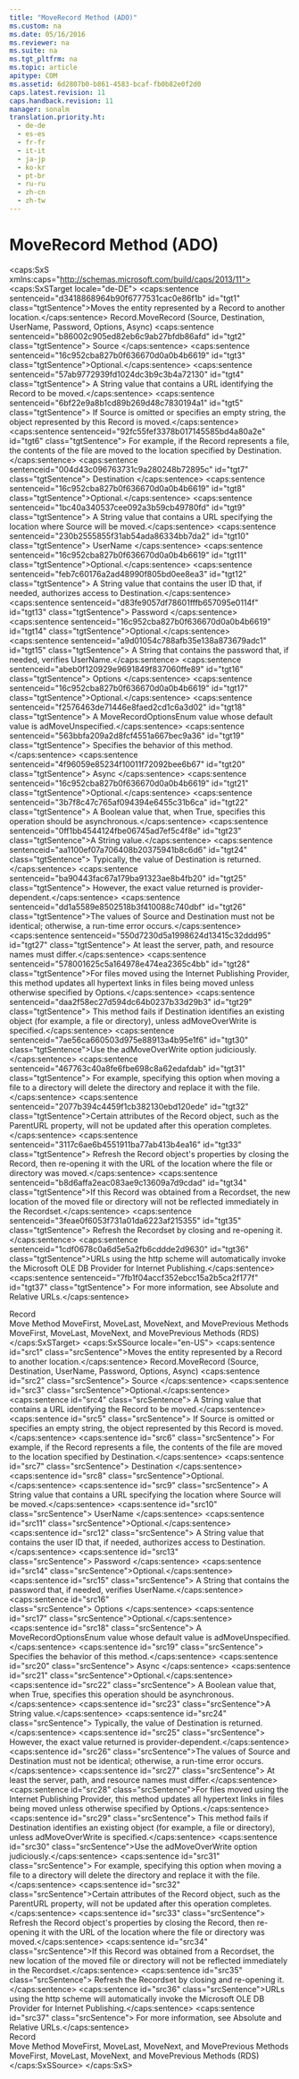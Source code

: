 ```yaml
---
title: "MoveRecord Method (ADO)"
ms.custom: na
ms.date: 05/16/2016
ms.reviewer: na
ms.suite: na
ms.tgt_pltfrm: na
ms.topic: article
apitype: COM
ms.assetid: 6d2807b0-b861-4583-bcaf-fb0b82e0f2d0
caps.latest.revision: 11
caps.handback.revision: 11
manager: sonalm
translation.priority.ht: 
  - de-de
  - es-es
  - fr-fr
  - it-it
  - ja-jp
  - ko-kr
  - pt-br
  - ru-ru
  - zh-cn
  - zh-tw
---
```

# MoveRecord Method (ADO)
<?xml version="1.0" encoding="utf-8"?>
<caps:SxS xmlns:caps="http://schemas.microsoft.com/build/caps/2013/11">
  <caps:SxSTarget locale="de-DE">
    <developerReferenceWithSyntaxDocument xsi:schemaLocation="http://ddue.schemas.microsoft.com/authoring/2003/5 http://dduestorage.blob.core.windows.net/ddueschema/developer.xsd" xmlns="http://ddue.schemas.microsoft.com/authoring/2003/5" xmlns:xlink="http://www.w3.org/1999/xlink" xmlns:xsi="http://www.w3.org/2001/XMLSchema-instance">
      <introduction>
        <para>
          <caps:sentence sentenceid="d3418868964b90f6777531cac0e86f1b" id="tgt1" class="tgtSentence">Moves the entity represented by a <legacyLink xlink:href="db83ed2c-a8e3-460c-8682-64667e4d5d01">Record</legacyLink> to another location.</caps:sentence>
        </para>
      </introduction>
      <syntaxSection>
        <legacySyntax>
          <parameterReference>Record</parameterReference>.<legacyBold>MoveRecord (</legacyBold><parameterReference>Source</parameterReference><legacyBold>, </legacyBold><parameterReference>Destination</parameterReference><legacyBold>, </legacyBold><parameterReference>UserName</parameterReference><legacyBold>, </legacyBold><parameterReference>Password</parameterReference><legacyBold>, </legacyBold><parameterReference>Options</parameterReference><legacyBold>, </legacyBold><parameterReference>Async</parameterReference><legacyBold>)</legacyBold></legacySyntax>
      </syntaxSection>
      <parameters>
        <content>
          <definitionTable>
            <definedTerm>
              <caps:sentence sentenceid="b86002c905ed82eb6c9ab27bfdb86afd" id="tgt2" class="tgtSentence"> <legacyItalic>Source</legacyItalic> </caps:sentence>
            </definedTerm>
            <definition>
              <para>
                <caps:sentence sentenceid="16c952cba827b0f636670d0a0b4b6619" id="tgt3" class="tgtSentence">Optional.</caps:sentence>
                <caps:sentence sentenceid="57ab9772939fd1024dc3b9c3b4a72130" id="tgt4" class="tgtSentence"> A <legacyBold>String</legacyBold> value that contains a URL identifying the <legacyBold>Record</legacyBold> to be moved.</caps:sentence>
                <caps:sentence sentenceid="6bf22e9a8b1cd89b269d48c7830194a1" id="tgt5" class="tgtSentence"> If <legacyItalic>Source </legacyItalic>is omitted or specifies an empty string, the object represented by this <legacyBold>Record</legacyBold> is moved.</caps:sentence>
                <caps:sentence sentenceid="92fc55fef3378b017145585bd4a80a2e" id="tgt6" class="tgtSentence"> For example, if the <legacyBold>Record</legacyBold> represents a file, the contents of the file are moved to the location specified by <legacyItalic>Destination</legacyItalic>.</caps:sentence>
              </para>
            </definition>
            <definedTerm>
              <caps:sentence sentenceid="004d43c096763731c9a280248b72895c" id="tgt7" class="tgtSentence"> <legacyItalic>Destination</legacyItalic> </caps:sentence>
            </definedTerm>
            <definition>
              <para>
                <caps:sentence sentenceid="16c952cba827b0f636670d0a0b4b6619" id="tgt8" class="tgtSentence">Optional.</caps:sentence>
                <caps:sentence sentenceid="1bc40a340537cee092a3b59cb49780fd" id="tgt9" class="tgtSentence"> A <legacyBold>String</legacyBold> value that contains a URL specifying the location where <legacyItalic>Source</legacyItalic> will be moved.</caps:sentence>
              </para>
            </definition>
            <definedTerm>
              <caps:sentence sentenceid="230b2555855f31ab54ada86334bb7da2" id="tgt10" class="tgtSentence"> <legacyItalic>UserName</legacyItalic> </caps:sentence>
            </definedTerm>
            <definition>
              <para>
                <caps:sentence sentenceid="16c952cba827b0f636670d0a0b4b6619" id="tgt11" class="tgtSentence">Optional.</caps:sentence>
                <caps:sentence sentenceid="feb7c60176a2ad48990f805bd0ee8ea3" id="tgt12" class="tgtSentence"> A <legacyBold>String</legacyBold> value that contains the user ID that, if needed, authorizes access to <legacyItalic>Destination</legacyItalic>.</caps:sentence>
              </para>
            </definition>
            <definedTerm>
              <caps:sentence sentenceid="d83fe9057df78601fffb657095e0114f" id="tgt13" class="tgtSentence"> <legacyItalic>Password</legacyItalic> </caps:sentence>
            </definedTerm>
            <definition>
              <para>
                <caps:sentence sentenceid="16c952cba827b0f636670d0a0b4b6619" id="tgt14" class="tgtSentence">Optional.</caps:sentence>
                <caps:sentence sentenceid="a9d01054c788afb35e138a873679adc1" id="tgt15" class="tgtSentence"> A <legacyBold>String</legacyBold> that contains the password that, if needed, verifies <legacyItalic>UserName</legacyItalic>.</caps:sentence>
              </para>
            </definition>
            <definedTerm>
              <caps:sentence sentenceid="abeb0f120929e9691849f837060ffe89" id="tgt16" class="tgtSentence"> <legacyItalic>Options</legacyItalic> </caps:sentence>
            </definedTerm>
            <definition>
              <para>
                <caps:sentence sentenceid="16c952cba827b0f636670d0a0b4b6619" id="tgt17" class="tgtSentence">Optional.</caps:sentence>
                <caps:sentence sentenceid="f2576463de71446e8faed2cd1c6a3d02" id="tgt18" class="tgtSentence"> A <legacyLink xlink:href="f53c2ce4-1021-4a45-92b8-775e8bebad99">MoveRecordOptionsEnum</legacyLink> value whose default value is <legacyBold>adMoveUnspecified</legacyBold>.</caps:sentence>
                <caps:sentence sentenceid="563bbfa209a2d8fcf4551a667bec9a36" id="tgt19" class="tgtSentence"> Specifies the behavior of this method.</caps:sentence>
              </para>
            </definition>
            <definedTerm>
              <caps:sentence sentenceid="4f96059e85234f10011f72092bee6b67" id="tgt20" class="tgtSentence"> <legacyItalic>Async</legacyItalic> </caps:sentence>
            </definedTerm>
            <definition>
              <para>
                <caps:sentence sentenceid="16c952cba827b0f636670d0a0b4b6619" id="tgt21" class="tgtSentence">Optional.</caps:sentence>
                <caps:sentence sentenceid="3b7f8c47c765af094394e6455c31b6ca" id="tgt22" class="tgtSentence"> A <legacyBold>Boolean</legacyBold> value that, when <legacyBold>True</legacyBold>, specifies this operation should be asynchronous.</caps:sentence>
              </para>
            </definition>
          </definitionTable>
        </content>
      </parameters>
      <returnValue>
        <content>
          <para>
            <caps:sentence sentenceid="0ff1bb4544124fbe06745ad7ef5c4f8e" id="tgt23" class="tgtSentence">A <legacyBold>String</legacyBold> value.</caps:sentence>
            <caps:sentence sentenceid="aa1100ef07a706408b20375941b8c6d6" id="tgt24" class="tgtSentence"> Typically, the value of <legacyItalic>Destination</legacyItalic> is returned.</caps:sentence>
            <caps:sentence sentenceid="ba90443fac67a179ba91323ae8b4fb20" id="tgt25" class="tgtSentence"> However, the exact value returned is provider-dependent.</caps:sentence>
          </para>
        </content>
      </returnValue>
      <languageReferenceRemarks>
        <content>
          <para>
            <caps:sentence sentenceid="dd1a5589e8502518b3f410088c740dbf" id="tgt26" class="tgtSentence">The values of <legacyItalic>Source</legacyItalic> and <legacyItalic>Destination</legacyItalic> must not be identical; otherwise, a run-time error occurs.</caps:sentence>
            <caps:sentence sentenceid="550d7230d5a1998624d13415c32ddd95" id="tgt27" class="tgtSentence"> At least the server, path, and resource names must differ.</caps:sentence>
          </para>
          <para>
            <caps:sentence sentenceid="578001625c5a164978e474ea2365c4bb" id="tgt28" class="tgtSentence">For files moved using the Internet Publishing Provider, this method updates all hypertext links in files being moved unless otherwise specified by <legacyItalic>Options</legacyItalic>.</caps:sentence>
            <caps:sentence sentenceid="daa2f58ec27d594dc64b0237b33d29b3" id="tgt29" class="tgtSentence"> This method fails if <legacyItalic>Destination</legacyItalic> identifies an existing object (for example, a file or directory), unless <legacyBold>adMoveOverWrite</legacyBold> is specified.</caps:sentence>
          </para>
          <alert class="note">
            <para>
              <caps:sentence sentenceid="7ae56ca660503d975e88913a4b95e1f6" id="tgt30" class="tgtSentence">Use the <legacyBold>adMoveOverWrite</legacyBold> option judiciously.</caps:sentence>
              <caps:sentence sentenceid="467763c40a8fe6fbe698c8a62edafdab" id="tgt31" class="tgtSentence"> For example, specifying this option when moving a file to a directory will delete the directory and replace it with the file.</caps:sentence>
            </para>
          </alert>
          <para>
            <caps:sentence sentenceid="2077b394c4459f1cb382130ebd120ede" id="tgt32" class="tgtSentence">Certain attributes of the <legacyBold>Record</legacyBold> object, such as the <legacyLink xlink:href="65120ce6-3900-4cd4-b322-3b9816d74737">ParentURL</legacyLink> property, will not be updated after this operation completes.</caps:sentence>
            <caps:sentence sentenceid="3117c6ae6b4551911ba77ab413b4ea16" id="tgt33" class="tgtSentence"> Refresh the <legacyBold>Record</legacyBold> object's properties by closing the <legacyBold>Record</legacyBold>, then re-opening it with the URL of the location where the file or directory was moved.</caps:sentence>
          </para>
          <para>
            <caps:sentence sentenceid="b8d6affa2eac083ae9c13609a7d9cdad" id="tgt34" class="tgtSentence">If this <legacyBold>Record</legacyBold> was obtained from a <legacyLink xlink:href="ede1415f-c3df-4cc5-a05b-2576b2b84b60">Recordset</legacyLink>, the new location of the moved file or directory will not be reflected immediately in the <legacyBold>Recordset</legacyBold>.</caps:sentence>
            <caps:sentence sentenceid="3feae0f6053f731a01da6223af215355" id="tgt35" class="tgtSentence"> Refresh the <legacyBold>Recordset</legacyBold> by closing and re-opening it.</caps:sentence>
          </para>
          <alert class="note">
            <para>
              <caps:sentence sentenceid="1cdf0678c0a6d5e5a2fb6cddde2d9630" id="tgt36" class="tgtSentence">URLs using the http scheme will automatically invoke the <legacyLink xlink:href="66a208d9-b580-4655-a41e-1d36e5b5bfca">Microsoft OLE DB Provider for Internet Publishing</legacyLink>.</caps:sentence>
              <caps:sentence sentenceid="7fb1f04accf352ebcc15a2b5ca2f177f" id="tgt37" class="tgtSentence"> For more information, see <legacyLink xlink:href="6a34a7ef-50cc-4c3d-82f7-106b9a8f3caf">Absolute and Relative URLs</legacyLink>.</caps:sentence>
            </para>
          </alert>
        </content>
      </languageReferenceRemarks>
      <section>
        <title>
          <caps:sentence sentenceid="2f342d3be839cc5b67ae0de7d404b8e6" id="tgt38" class="tgtSentence">Applies To</caps:sentence>
        </title>
        <content>
          <para>
            <link xlink:href="db83ed2c-a8e3-460c-8682-64667e4d5d01">Record</link>
          </para>
        </content>
      </section>
      <relatedTopics>
        <link xlink:href="13fe9381-d00b-4f4a-9162-83c3f21b3837">Move Method</link>
        <link xlink:href="a61a01a7-5b33-4150-9126-21dfa63654cb">MoveFirst, MoveLast, MoveNext, and MovePrevious Methods</link>
        <link xlink:href="45c80bb5-136f-4204-9df2-78740fa55574">MoveFirst, MoveLast, MoveNext, and MovePrevious Methods (RDS)</link>
      </relatedTopics>
    </developerReferenceWithSyntaxDocument>
  </caps:SxSTarget>
  <caps:SxSSource locale="en-US">
    <developerReferenceWithSyntaxDocument xsi:schemaLocation="http://ddue.schemas.microsoft.com/authoring/2003/5 http://dduestorage.blob.core.windows.net/ddueschema/developer.xsd" xmlns="http://ddue.schemas.microsoft.com/authoring/2003/5" xmlns:xlink="http://www.w3.org/1999/xlink" xmlns:xsi="http://www.w3.org/2001/XMLSchema-instance">
      <introduction>
        <para>
          <caps:sentence id="src1" class="srcSentence">Moves the entity represented by a <legacyLink xlink:href="db83ed2c-a8e3-460c-8682-64667e4d5d01">Record</legacyLink> to another location.</caps:sentence>
        </para>
      </introduction>
      <syntaxSection>
        <legacySyntax>
          <parameterReference>Record</parameterReference>.<legacyBold>MoveRecord (</legacyBold><parameterReference>Source</parameterReference><legacyBold>, </legacyBold><parameterReference>Destination</parameterReference><legacyBold>, </legacyBold><parameterReference>UserName</parameterReference><legacyBold>, </legacyBold><parameterReference>Password</parameterReference><legacyBold>, </legacyBold><parameterReference>Options</parameterReference><legacyBold>, </legacyBold><parameterReference>Async</parameterReference><legacyBold>)</legacyBold></legacySyntax>
      </syntaxSection>
      <parameters>
        <content>
          <definitionTable>
            <definedTerm>
              <caps:sentence id="src2" class="srcSentence"> <legacyItalic>Source</legacyItalic> </caps:sentence>
            </definedTerm>
            <definition>
              <para>
                <caps:sentence id="src3" class="srcSentence">Optional.</caps:sentence>
                <caps:sentence id="src4" class="srcSentence"> A <legacyBold>String</legacyBold> value that contains a URL identifying the <legacyBold>Record</legacyBold> to be moved.</caps:sentence>
                <caps:sentence id="src5" class="srcSentence"> If <legacyItalic>Source </legacyItalic>is omitted or specifies an empty string, the object represented by this <legacyBold>Record</legacyBold> is moved.</caps:sentence>
                <caps:sentence id="src6" class="srcSentence"> For example, if the <legacyBold>Record</legacyBold> represents a file, the contents of the file are moved to the location specified by <legacyItalic>Destination</legacyItalic>.</caps:sentence>
              </para>
            </definition>
            <definedTerm>
              <caps:sentence id="src7" class="srcSentence"> <legacyItalic>Destination</legacyItalic> </caps:sentence>
            </definedTerm>
            <definition>
              <para>
                <caps:sentence id="src8" class="srcSentence">Optional.</caps:sentence>
                <caps:sentence id="src9" class="srcSentence"> A <legacyBold>String</legacyBold> value that contains a URL specifying the location where <legacyItalic>Source</legacyItalic> will be moved.</caps:sentence>
              </para>
            </definition>
            <definedTerm>
              <caps:sentence id="src10" class="srcSentence"> <legacyItalic>UserName</legacyItalic> </caps:sentence>
            </definedTerm>
            <definition>
              <para>
                <caps:sentence id="src11" class="srcSentence">Optional.</caps:sentence>
                <caps:sentence id="src12" class="srcSentence"> A <legacyBold>String</legacyBold> value that contains the user ID that, if needed, authorizes access to <legacyItalic>Destination</legacyItalic>.</caps:sentence>
              </para>
            </definition>
            <definedTerm>
              <caps:sentence id="src13" class="srcSentence"> <legacyItalic>Password</legacyItalic> </caps:sentence>
            </definedTerm>
            <definition>
              <para>
                <caps:sentence id="src14" class="srcSentence">Optional.</caps:sentence>
                <caps:sentence id="src15" class="srcSentence"> A <legacyBold>String</legacyBold> that contains the password that, if needed, verifies <legacyItalic>UserName</legacyItalic>.</caps:sentence>
              </para>
            </definition>
            <definedTerm>
              <caps:sentence id="src16" class="srcSentence"> <legacyItalic>Options</legacyItalic> </caps:sentence>
            </definedTerm>
            <definition>
              <para>
                <caps:sentence id="src17" class="srcSentence">Optional.</caps:sentence>
                <caps:sentence id="src18" class="srcSentence"> A <legacyLink xlink:href="f53c2ce4-1021-4a45-92b8-775e8bebad99">MoveRecordOptionsEnum</legacyLink> value whose default value is <legacyBold>adMoveUnspecified</legacyBold>.</caps:sentence>
                <caps:sentence id="src19" class="srcSentence"> Specifies the behavior of this method.</caps:sentence>
              </para>
            </definition>
            <definedTerm>
              <caps:sentence id="src20" class="srcSentence"> <legacyItalic>Async</legacyItalic> </caps:sentence>
            </definedTerm>
            <definition>
              <para>
                <caps:sentence id="src21" class="srcSentence">Optional.</caps:sentence>
                <caps:sentence id="src22" class="srcSentence"> A <legacyBold>Boolean</legacyBold> value that, when <legacyBold>True</legacyBold>, specifies this operation should be asynchronous.</caps:sentence>
              </para>
            </definition>
          </definitionTable>
        </content>
      </parameters>
      <returnValue>
        <content>
          <para>
            <caps:sentence id="src23" class="srcSentence">A <legacyBold>String</legacyBold> value.</caps:sentence>
            <caps:sentence id="src24" class="srcSentence"> Typically, the value of <legacyItalic>Destination</legacyItalic> is returned.</caps:sentence>
            <caps:sentence id="src25" class="srcSentence"> However, the exact value returned is provider-dependent.</caps:sentence>
          </para>
        </content>
      </returnValue>
      <languageReferenceRemarks>
        <content>
          <para>
            <caps:sentence id="src26" class="srcSentence">The values of <legacyItalic>Source</legacyItalic> and <legacyItalic>Destination</legacyItalic> must not be identical; otherwise, a run-time error occurs.</caps:sentence>
            <caps:sentence id="src27" class="srcSentence"> At least the server, path, and resource names must differ.</caps:sentence>
          </para>
          <para>
            <caps:sentence id="src28" class="srcSentence">For files moved using the Internet Publishing Provider, this method updates all hypertext links in files being moved unless otherwise specified by <legacyItalic>Options</legacyItalic>.</caps:sentence>
            <caps:sentence id="src29" class="srcSentence"> This method fails if <legacyItalic>Destination</legacyItalic> identifies an existing object (for example, a file or directory), unless <legacyBold>adMoveOverWrite</legacyBold> is specified.</caps:sentence>
          </para>
          <alert class="note">
            <para>
              <caps:sentence id="src30" class="srcSentence">Use the <legacyBold>adMoveOverWrite</legacyBold> option judiciously.</caps:sentence>
              <caps:sentence id="src31" class="srcSentence"> For example, specifying this option when moving a file to a directory will delete the directory and replace it with the file.</caps:sentence>
            </para>
          </alert>
          <para>
            <caps:sentence id="src32" class="srcSentence">Certain attributes of the <legacyBold>Record</legacyBold> object, such as the <legacyLink xlink:href="65120ce6-3900-4cd4-b322-3b9816d74737">ParentURL</legacyLink> property, will not be updated after this operation completes.</caps:sentence>
            <caps:sentence id="src33" class="srcSentence"> Refresh the <legacyBold>Record</legacyBold> object's properties by closing the <legacyBold>Record</legacyBold>, then re-opening it with the URL of the location where the file or directory was moved.</caps:sentence>
          </para>
          <para>
            <caps:sentence id="src34" class="srcSentence">If this <legacyBold>Record</legacyBold> was obtained from a <legacyLink xlink:href="ede1415f-c3df-4cc5-a05b-2576b2b84b60">Recordset</legacyLink>, the new location of the moved file or directory will not be reflected immediately in the <legacyBold>Recordset</legacyBold>.</caps:sentence>
            <caps:sentence id="src35" class="srcSentence"> Refresh the <legacyBold>Recordset</legacyBold> by closing and re-opening it.</caps:sentence>
          </para>
          <alert class="note">
            <para>
              <caps:sentence id="src36" class="srcSentence">URLs using the http scheme will automatically invoke the <legacyLink xlink:href="66a208d9-b580-4655-a41e-1d36e5b5bfca">Microsoft OLE DB Provider for Internet Publishing</legacyLink>.</caps:sentence>
              <caps:sentence id="src37" class="srcSentence"> For more information, see <legacyLink xlink:href="6a34a7ef-50cc-4c3d-82f7-106b9a8f3caf">Absolute and Relative URLs</legacyLink>.</caps:sentence>
            </para>
          </alert>
        </content>
      </languageReferenceRemarks>
      <section>
        <title>
          <caps:sentence id="src38" class="srcSentence">Applies To</caps:sentence>
        </title>
        <content>
          <para>
            <link xlink:href="db83ed2c-a8e3-460c-8682-64667e4d5d01">Record</link>
          </para>
        </content>
      </section>
      <relatedTopics>
        <link xlink:href="13fe9381-d00b-4f4a-9162-83c3f21b3837">Move Method</link>
        <link xlink:href="a61a01a7-5b33-4150-9126-21dfa63654cb">MoveFirst, MoveLast, MoveNext, and MovePrevious Methods</link>
        <link xlink:href="45c80bb5-136f-4204-9df2-78740fa55574">MoveFirst, MoveLast, MoveNext, and MovePrevious Methods (RDS)</link>
      </relatedTopics>
    </developerReferenceWithSyntaxDocument>
  </caps:SxSSource>
</caps:SxS>